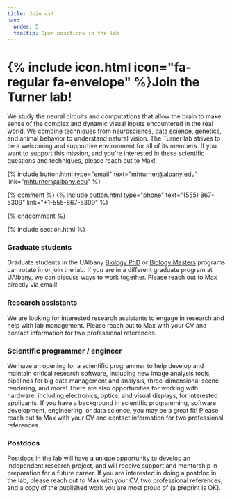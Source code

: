 ```yaml
---
title: Join us!
nav:
  order: 5
  tooltip: Open positions in the lab
---
```


# {% include icon.html icon="fa-regular fa-envelope" %}Join the Turner lab!

We study the neural circuits and computations that allow the brain to make sense of the complex and dynamic visual inputs encountered in the real world. We combine techniques from neuroscience, data science, genetics, and animal behavior to understand natural vision. 
The Turner lab strives to be a welcoming and supportive environment for all of its members. If you want to support this mission, and you're interested in these scientific questions and techniques, please reach out to Max!

{%
  include button.html
  type="email"
  text="mhturner@albany.edu"
  link="mhturner@albany.edu"
%}

{% comment %} 
{%
  include button.html
  type="phone"
  text="(555) 867-5309"
  link="+1-555-867-5309"
%}

{% endcomment %}


{% include section.html %}

### Graduate students
Graduate students in the UAlbany [Biology PhD](https://www.albany.edu/biology/programs/phd-biology) or [Biology Masters](https://www.albany.edu/biology/programs/ms-biology) programs can rotate in or join the lab. If you are in a different graduate program at UAlbany, we can discuss ways to work together.
Please reach out to Max directly via email!

### Research assistants
We are looking for interested research assistants to engage in research and help with lab management. Please reach out to Max with your CV and contact information for two professional references.

### Scientific programmer / engineer
We have an opening for a scientific programmer to help develop and maintain critical research software, including new image analysis tools, pipelines for big data management and analysis, three-dimensional scene rendering, and more!
There are also opportunities for working with hardware, including electronics, optics, and visual displays, for interested applicants.
If you have a background in scientific programming, software development, engineering, or data science, you may be a great fit! Please reach out to Max with your CV and contact information for two professional references.

### Postdocs
Postdocs in the lab will have a unique opportunity to develop an independent research project, and will receive support and mentorship in preparation for a future career. 
If you are interested in doing a postdoc in the lab, please reach out to Max with your CV, two professional references, and a copy of the published work you are most proud of (a preprint is OK).


